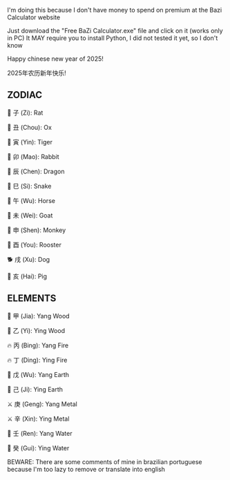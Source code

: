I'm doing this because I don't have money to spend on premium at the Bazi Calculator website

Just download the "Free BaZi Calculator.exe" file and click on it (works only in PC)
It MAY require you to install Python, I did not tested it yet, so I don't know


Happy chinese new year of 2025!

2025年农历新年快乐!


## ZODIAC
🐀 子 (Zi): Rat

🐂 丑 (Chou): Ox

🐅 	寅 (Yin): Tiger

🐇 卯 (Mao): Rabbit

🐉 辰 (Chen): Dragon

🐍 巳 (Si): Snake

🐎 午 (Wu):  Horse

🐐 未 (Wei): Goat

🐒 申 (Shen): Monkey

🐓 酉 (You): Rooster

🐕 戌 (Xu): Dog

🐖 亥 (Hai): Pig


## ELEMENTS
🌱 甲 (Jia): Yang Wood

🌱 乙 (Yi): Ying Wood

🔥 丙 (Bing): Yang Fire

🔥 丁 (Ding): Ying Fire

🗻 戊 (Wu): Yang Earth

🗻 己 (Ji): Ying Earth

⚔️ 庚 (Geng): Yang Metal

⚔️ 辛 (Xin): Ying Metal

🌊 壬 (Ren): Yang Water

🌊 癸 (Gui): Ying Water


BEWARE: There are some comments of mine in brazilian portuguese because I'm too lazy to remove or translate into english
